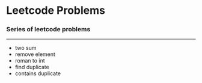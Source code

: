 # Leetcode Problems

### Series of leetcode problems 

---
- two sum
- remove element
- roman to int
- find duplicate
- contains duplicate